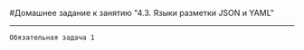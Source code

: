 #Домашнее задание к занятию "4.3. Языки разметки JSON и YAML"<br>
________________
```Обязательная задача 1```

